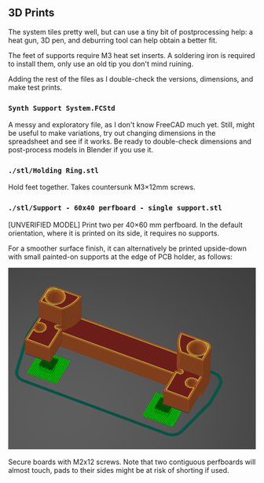 3D Prints
---------
The system tiles pretty well, but can use a tiny bit of postprocessing help: a heat gun, 3D pen, and deburring tool can help obtain a better fit.

The feet of supports require M3 heat set inserts. A soldering iron is required to install them, only use an old tip you don't mind ruining.

Adding the rest of the files as I double-check the versions, dimensions, and make test prints.


### `Synth Support System.FCStd`

A messy and exploratory file, as I don't know FreeCAD much yet. Still, might be useful to make variations, try out changing dimensions in the spreadsheet and see if it works. Be ready to double-check dimensions and post-process models in Blender if you use it.

### `./stl/Holding Ring.stl`

Hold feet together. Takes countersunk M3×12mm screws.

### `./stl/Support - 60x40 perfboard - single support.stl`

[UNVERIFIED MODEL] Print two per 40×60 mm perfboard. In the default orientation, where it is printed on its side, it requires no supports. 

For a smoother surface finish, it can alternatively be printed upside-down with small painted-on supports at the edge of PCB holder, as follows:

![](images/60x40%20upside-down.png)

Secure boards with M2x12 screws. Note that two contiguous perfboards will almost touch, pads to their sides might be at risk of shorting if used. 
